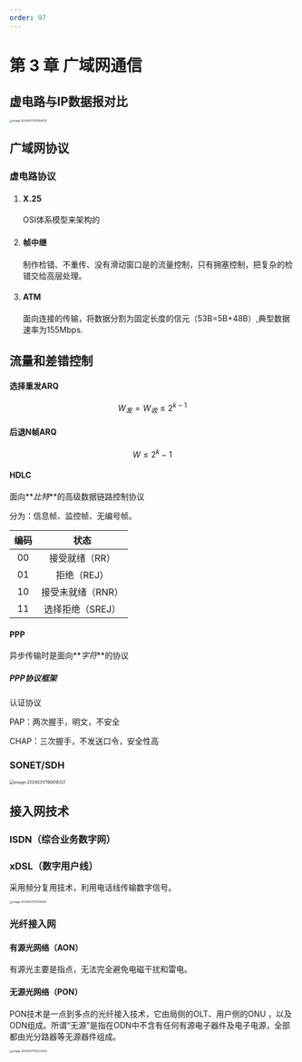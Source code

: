 ```yaml
---
order: 97
---
```


# 第 3 章 广域网通信

## 虚电路与IP数据报对比

<img src="https://gitlab.com/loveagri/pic/-/raw/main/2024-03-17/10/59085_image-20240317102154635.png" alt="image-20240317102154635" style="zoom: 33%;" />

## 广域网协议

### 虚电路协议

1. #### X.25

   OSI体系模型来架构的

2. #### 帧中继

   制作检错、不重传、没有滑动窗口是的流量控制，只有拥塞控制，把复杂的检错交给高层处理。

3. #### ATM

   面向连接的传输，将数据分割为固定长度的信元（53B=5B+48B）,典型数据速率为155Mbps.

## 流量和差错控制

#### 选择重发ARQ

$$
W_发=W_收\le2^{k-1}
$$

#### 后退N帧ARQ

$$
W\le2^k-1
$$

#### HDLC

面向**_比特_**的高级数据链路控制协议

分为：信息帧、监控帧、无编号帧。

| 编码 |       状态        |
| :--: | :---------------: |
|  00  |  接受就绪（RR）   |
|  01  |    拒绝（REJ）    |
|  10  | 接受未就绪（RNR） |
|  11  | 选择拒绝（SREJ）  |

#### PPP

异步传输时是面向**_字符_**的协议

##### PPP协议框架

认证协议

PAP：两次握手，明文，不安全

CHAP：三次握手，不发送口令，安全性高

### SONET/SDH

<img src="https://gitlab.com/loveagri/pic/-/raw/main/2024-03-17/19/45548_image-20240317190618321.png" alt="image-20240317190618321" style="zoom:50%;" />

## 接入网技术

### ISDN（综合业务数字网）

### xDSL（数字用户线）

采用频分复用技术，利用电话线传输数字信号。

<img src="https://gitlab.com/loveagri/pic/-/raw/main/2024-03-17/19/21838_image-20240317191156928.png" alt="image-20240317191156928" style="zoom: 33%;" />

### 光纤接入网

#### 有源光网络（AON）

有源光主要是指点，无法完全避免电磁干扰和雷电。

#### 无源光网络（PON）

PON技术是一点到多点的光纤接入技术，它由局侧的OLT、用户侧的ONU ，以及ODN组成。所谓“无源”是指在ODN中不含有任何有源电子器件及电子电源，全部都由光分路器等无源器件组成。

<img src="https://gitlab.com/loveagri/pic/-/raw/main/2024-03-17/19/16450_image-20240317192224325.png" alt="image-20240317192224325" style="zoom: 33%;" />
